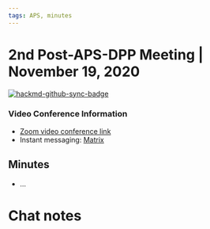 ```yaml
---
tags: APS, minutes
---
```


# 2nd Post-APS-DPP Meeting | November 19, 2020

[![hackmd-github-sync-badge](https://hackmd.io/l_cBrR4eQ4WeMLoIjpGhhQ/badge)](https://hackmd.io/l_cBrR4eQ4WeMLoIjpGhhQ)

### Video Conference Information
* [Zoom video conference link](https://harvard.zoom.us/j/91600794594?pwd=L09iTGtTRUN1RmpsVnNvU05LRnNwQT09)
* Instant messaging: [Matrix](https://app.element.io/#/room/#plasmapy:openastronomy.org)

## Minutes

* ...

# Chat notes

```
```
